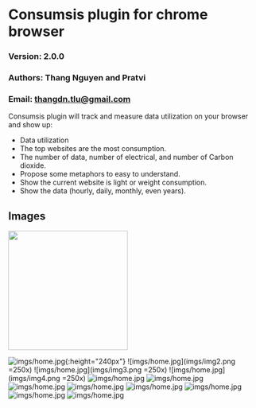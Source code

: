 # Consumsis plugin for chrome browser
### Version: 2.0.0
### Authors: Thang Nguyen and Pratvi
### Email: thangdn.tlu@gmail.com

Consumsis plugin will track and measure data utilization on your browser and show up:
- Data utilization
- The top websites are the most consumption.
- The number of data, number of electrical, and number of Carbon dioxide. 
- Propose some metaphors to easy to understand.
- Show the current website is light or weight consumption.
- Show the data (hourly, daily, monthly, even years).

## Images
<img src="imgs/img1.png" width="240">

![imgs/home.jpg](imgs/img1.png){:height="240px"}
![imgs/home.jpg](imgs/img2.png =250x)
![imgs/home.jpg](imgs/img3.png =250x)
![imgs/home.jpg](imgs/img4.png =250x)
![imgs/home.jpg](imgs/img5.png)
![imgs/home.jpg](imgs/img6.png)
![imgs/home.jpg](imgs/img7.png)
![imgs/home.jpg](imgs/img8.png)
![imgs/home.jpg](imgs/img9.png)
![imgs/home.jpg](imgs/img10.png)
![imgs/home.jpg](imgs/img11.png)
![imgs/home.jpg](imgs/notifi.jpg)